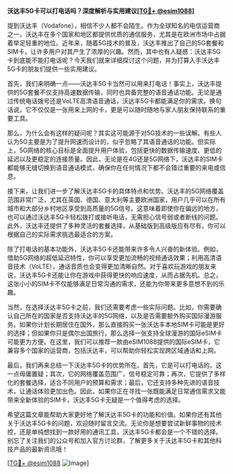 **沃达丰5G卡可以打电话吗？深度解析与实用建议[[TG💪+ @esim1088](https://t.me/s/esim1088)]**

提到沃达丰（Vodafone），相信不少人都不会陌生。作为全球知名的电信运营商之一，沃达丰在多个国家和地区都提供优质的通信服务，尤其是在欧洲市场中占据着举足轻重的地位。近年来，随着5G技术的普及，沃达丰推出了自己的5G套餐和SIM卡，让许多用户对其产生了浓厚的兴趣。然而，其中也有人疑惑：沃达丰5G卡到底能不能打电话呢？今天我们就来详细探讨这个问题，并为打算入手沃达丰5G卡的朋友们提供一些实用建议。

首先，我们来明确一点——沃达丰5G卡当然可以用来打电话！事实上，沃达丰提供的5G套餐不仅支持高速数据传输，同时也具备完整的语音通话功能。无论是通过传统电话拨号还是VoLTE高清语音通话，沃达丰5G卡都能满足你的需求。换句话说，它不仅仅是一张用来上网的卡，更是可以随时随地与家人朋友保持联系的重要工具。

那么，为什么会有这样的疑问呢？其实这可能源于对5G技术的一些误解。有些人认为5G主要是为了提升网速而设计的，似乎忽略了其语音通话的功能。但实际上，5G网络的核心目标是全面提升用户体验，包括更快的数据传输速度、更低的延迟以及更稳定的连接质量。因此，无论是在4G还是5G网络下，沃达丰的SIM卡都能够无缝切换到语音通话模式，确保你在任何情况下都不会错过重要的来电或信息。

接下来，让我们进一步了解沃达丰5G卡的具体特点和优势。沃达丰的5G网络覆盖范围非常广泛，尤其在英国、德国、意大利等主要欧洲国家，用户几乎可以在所有城市和大部分乡村地区享受到高质量的5G信号。这意味着即使你在偏远的地方，也可以通过沃达丰5G卡轻松拨打或接听电话，无需担心信号弱或者断线的问题。此外，沃达丰还提供了多种灵活的套餐选择，从基础版到高级版应有尽有，你可以根据自己的实际需求挑选最适合的方案。

除了打电话的基本功能外，沃达丰5G卡还能带来许多令人兴奋的新体验。例如，借助5G网络的超低延迟特性，你可以享受更加流畅的视频通话效果；利用高清语音技术（VoLTE），通话音质也会变得更加清晰自然。对于喜欢玩游戏的朋友来说，沃达丰5G卡还能让你在游戏中获得更快的响应速度，从而占据先机。总之，这张小小的SIM卡不仅能够满足日常沟通的需求，还能为你带来更多意想不到的乐趣。

当然，在选择沃达丰5G卡之前，我们还需要考虑一些实际问题。比如，你需要确认自己所在的国家是否支持沃达丰的5G网络，以及是否需要额外购买国际漫游服务。如果你计划长期居住在国外，那么直接购买一张沃达丰本地SIM卡可能是更好的选择；但如果你只是偶尔出国旅行，那么选择一张支持全球漫游的国际eSIM卡可能更为方便。在这里，我们可以推荐一款由eSIM1088提供的国际eSIM卡，它兼容多个国家的运营商，包括沃达丰，可以帮助你轻松实现跨区域通话和上网。

最后，我们再来总结一下沃达丰5G卡的优势所在。首先，它是可以打电话的，这一点毋庸置疑；其次，它的网络覆盖范围广，信号稳定可靠；再次，它提供了多样化的套餐选择，适合不同用户的预算和需求；最后，它还支持多种先进的语音技术，让通话体验更加出色。因此，如果你正在寻找一张既能满足日常通信需求又能带来全新体验的SIM卡，沃达丰5G卡无疑是一个值得考虑的选择。

希望这篇文章能帮助大家更好地了解沃达丰5G卡的功能和价值。如果你还有其他关于沃达丰5G卡的问题，欢迎随时留言交流。无论你是想要尝试新鲜事物的技术控，还是单纯想找到一款好用的通讯工具，沃达丰5G卡都会是一个不错的选择。别忘了关注我们的公众号和加入官方讨论群，了解更多关于沃达丰5G卡和其他科技产品的最新资讯哦！

[[TG💪+ @esim1088](https://t.me/s/esim1088) ![Image](https://i.postimg.cc/4NQfJmqS/Snipaste-2025-05-13-00-14-12.png)]